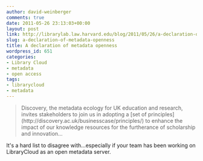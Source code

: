 ```yaml
---
author: david-weinberger
comments: true
date: 2011-05-26 23:13:03+00:00
layout: post
link: http://librarylab.law.harvard.edu/blog/2011/05/26/a-declaration-of-metadata-openness/
slug: a-declaration-of-metadata-openness
title: A declaration of metadata openness
wordpress_id: 651
categories:
- Library Cloud
- metadata
- open access
tags:
- librarycloud
- metadata
---
```





<blockquote>Discovery, the metadata ecology for UK education and research, invites stakeholders to join us in adopting a [set of principles](http://discovery.ac.uk/businesscase/principles/) to enhance the impact of our knowledge resources for the furtherance of scholarship and innovation...</blockquote>



It's a hard list to disagree with...especially if your team has been working on LibraryCloud as an open metadata server.
